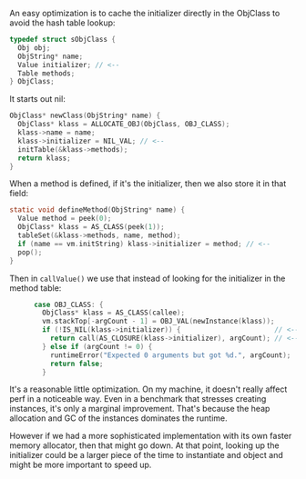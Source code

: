 An easy optimization is to cache the initializer directly in the ObjClass to
avoid the hash table lookup:

```c
typedef struct sObjClass {
  Obj obj;
  ObjString* name;
  Value initializer; // <--
  Table methods;
} ObjClass;
```

It starts out nil:

```c
ObjClass* newClass(ObjString* name) {
  ObjClass* klass = ALLOCATE_OBJ(ObjClass, OBJ_CLASS);
  klass->name = name;
  klass->initializer = NIL_VAL; // <--
  initTable(&klass->methods);
  return klass;
}
```

When a method is defined, if it's the initializer, then we also store it in
that field:

```c
static void defineMethod(ObjString* name) {
  Value method = peek(0);
  ObjClass* klass = AS_CLASS(peek(1));
  tableSet(&klass->methods, name, method);
  if (name == vm.initString) klass->initializer = method; // <--
  pop();
}
```

Then in `callValue()` we use that instead of looking for the initializer in the
method table:

```c
      case OBJ_CLASS: {
        ObjClass* klass = AS_CLASS(callee);
        vm.stackTop[-argCount - 1] = OBJ_VAL(newInstance(klass));
        if (!IS_NIL(klass->initializer)) {                       // <--
          return call(AS_CLOSURE(klass->initializer), argCount); // <--
        } else if (argCount != 0) {
          runtimeError("Expected 0 arguments but got %d.", argCount);
          return false;
        }
```

It's a reasonable little optimization. On my machine, it doesn't really affect
perf in a noticeable way. Even in a benchmark that stresses creating instances,
it's only a marginal improvement. That's because the heap allocation and GC of
the instances dominates the runtime.

However if we had a more sophisticated implementation with its own faster
memory allocator, then that might go down. At that point, looking up the
initializer could be a larger piece of the time to instantiate and object and
might be more important to speed up.
